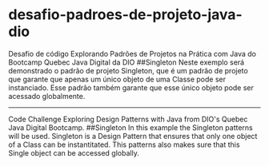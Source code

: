 # desafio-padroes-de-projeto-java-dio
Desafio de código Explorando Padrões de Projetos na Prática com Java do Bootcamp Quebec Java Digital da DIO
##Singleton
Neste exemplo será demonstrado o padrão de projeto Singleton, que é um padrão de projeto que garante que apenas um único objeto de uma Classe pode ser instanciado. Esse padrão também garante que esse único objeto pode ser acessado globalmente.

------------
Code Challenge Exploring Design Patterns with Java from DIO's Quebec Java Digital Bootcamp.
##Singleton
In this example the Singleton patterns will be used.
Singleton is a Design Pattern that ensures that only one object of a Class can be instantitated. This patterns also makes sure that this Single object can be accessed globally.

